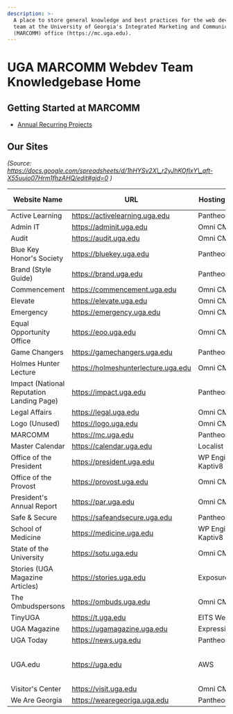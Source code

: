 ```yaml
---
description: >-
  A place to store general knowledge and best practices for the web development
  team at the University of Georgia's Integrated Marketing and Communications
  (MARCOMM) office (https://mc.uga.edu).
---
```


# UGA MARCOMM Webdev Team Knowledgebase Home

## Getting Started at MARCOMM

* [Annual Recurring Projects](annual-recurring-projects.md)

## Our Sites

_(Source: https://docs.google.com/spreadsheets/d/1hHYSv2X\_r2yJhKOflxY\_qft-X55uujo07Hrm1fhzAHQ/edit#gid=0 )_

<table data-card-size="large" data-view="cards" data-full-width="true"><thead><tr><th>Website Name</th><th>URL</th><th>Hosting Platform</th><th>Tag Manager Container</th><th>GA Property</th><th data-type="checkbox">We Host</th><th data-type="checkbox">We Maintain</th><th data-type="checkbox">We Built</th><th></th></tr></thead><tbody><tr><td>Active Learning</td><td><a href="https://activelearning.uga.edu/">https://activelearning.uga.edu</a></td><td>Pantheon</td><td>https://tagmanager.google.com/#/container/accounts/270367539/containers/92313611/workspaces/3</td><td>https://analytics.google.com/analytics/web/#/p328028045/reports/home</td><td>true</td><td>true</td><td>false</td><td>Repository:</td></tr><tr><td>Admin IT</td><td><a href="https://adminit.uga.edu/">https://adminit.uga.edu</a></td><td>Omni CMS</td><td></td><td></td><td>false</td><td>true</td><td>false</td><td></td></tr><tr><td>Audit</td><td><a href="https://audit.uga.edu/">https://audit.uga.edu</a></td><td>Omni CMS</td><td></td><td></td><td>false</td><td>true</td><td>false</td><td></td></tr><tr><td>Blue Key Honor's Society</td><td><a href="https://bluekey.uga.edu/">https://bluekey.uga.edu</a></td><td>Pantheon</td><td>https://tagmanager.google.com/#/container/accounts/270367539/containers/12441450/workspaces/6</td><td>https://analytics.google.com/analytics/web/#/p383893323/reports/home</td><td>false</td><td>true</td><td>false</td><td></td></tr><tr><td>Brand (Style Guide)</td><td><a href="https://brand.uga.edu/">https://brand.uga.edu</a></td><td>Pantheon</td><td>https://tagmanager.google.com/#/container/accounts/270367539/containers/2552717/workspaces/20</td><td>https://analytics.google.com/analytics/web/#/p342298693/reports/intelligenthome</td><td>false</td><td>true</td><td>false</td><td></td></tr><tr><td>Commencement</td><td><a href="https://commencement.uga.edu/">https://commencement.uga.edu</a></td><td>Omni CMS</td><td>https://tagmanager.google.com/#/container/accounts/270367539/containers/119182098/workspaces/4</td><td>https://analytics.google.com/analytics/web/#/p382679624/reports/intelligenthome</td><td>false</td><td>true</td><td>false</td><td></td></tr><tr><td>Elevate</td><td><a href="https://elevate.uga.edu/">https://elevate.uga.edu</a></td><td>Omni CMS</td><td>https://tagmanager.google.com/#/container/accounts/270367539/containers/6672948/workspaces/7</td><td>https://analytics.google.com/analytics/web/#/p384248989/reports/intelligenthome</td><td>false</td><td>true</td><td>false</td><td></td></tr><tr><td>Emergency</td><td><a href="https://emergency.uga.edu/">https://emergency.uga.edu</a></td><td>Omni CMS</td><td></td><td></td><td>false</td><td>true</td><td>false</td><td></td></tr><tr><td>Equal Opportunity Office</td><td><a href="https://eoo.uga.edu/">https://eoo.uga.edu</a></td><td>Omni CMS</td><td></td><td></td><td>false</td><td>true</td><td>false</td><td></td></tr><tr><td>Game Changers</td><td><a href="https://gamechangers.uga.edu/">https://gamechangers.uga.edu</a></td><td>Pantheon</td><td>https://tagmanager.google.com/#/container/accounts/270367539/containers/165667552/workspaces/2</td><td>https://analytics.google.com/analytics/web/#/p406573713/reports/intelligenthome</td><td>false</td><td>true</td><td>false</td><td></td></tr><tr><td>Holmes Hunter Lecture</td><td><a href="https://holmeshunterlecture.uga.edu/">https://holmeshunterlecture.uga.edu</a></td><td>Omni CMS</td><td></td><td></td><td>false</td><td>true</td><td>false</td><td></td></tr><tr><td>Impact (National Reputation Landing Page)</td><td><a href="https://impact.uga.edu/">https://impact.uga.edu</a></td><td>Pantheon</td><td>https://tagmanager.google.com/#/container/accounts/270367539/containers/174764628/workspaces/19</td><td>https://analytics.google.com/analytics/web/#/p419819708/reports/home</td><td>false</td><td>true</td><td>false</td><td></td></tr><tr><td>Legal Affairs</td><td><a href="https://legal.uga.edu/">https://legal.uga.edu</a></td><td>Omni CMS</td><td></td><td></td><td>false</td><td>true</td><td>false</td><td></td></tr><tr><td>Logo (Unused)</td><td><a href="https://logo.uga.edu/">https://logo.uga.edu</a></td><td>Omni CMS</td><td>https://tagmanager.google.com/#/container/accounts/270367539/containers/2552877/workspaces/8</td><td>https://analytics.google.com/analytics/web/#/p385457903/reports/intelligenthome</td><td>false</td><td>true</td><td>false</td><td></td></tr><tr><td>MARCOMM</td><td><a href="https://mc.uga.edu/">https://mc.uga.edu</a></td><td>Pantheon</td><td>https://tagmanager.google.com/#/container/accounts/270367539/containers/2424669/workspaces/1000004</td><td>https://analytics.google.com/analytics/web/#/a2622296p384348276/admin/streams/table/</td><td>false</td><td>true</td><td>false</td><td></td></tr><tr><td>Master Calendar</td><td><a href="https://calendar.uga.edu/">https://calendar.uga.edu</a></td><td>Localist</td><td>https://tagmanager.google.com/#/container/accounts/270367539/containers/119181113/workspaces/4</td><td>https://analytics.google.com/analytics/web/#/p382670834/reports/intelligenthome</td><td>false</td><td>true</td><td>false</td><td></td></tr><tr><td>Office of the President</td><td><a href="https://president.uga.edu/">https://president.uga.edu</a></td><td>WP Engine via Kaptiv8</td><td>https://tagmanager.google.com/#/container/accounts/270367539/containers/119182098/workspaces/4</td><td>https://analytics.google.com/analytics/web/#/p382679624/reports/intelligenthome</td><td>false</td><td>true</td><td>false</td><td></td></tr><tr><td>Office of the Provost</td><td><a href="https://provost.uga.edu/">https://provost.uga.edu</a></td><td>Omni CMS</td><td>https://tagmanager.google.com/#/container/accounts/270367539/containers/119182098/workspaces/4</td><td>https://analytics.google.com/analytics/web/#/p382679624/reports/intelligenthome</td><td>false</td><td>true</td><td>false</td><td></td></tr><tr><td>President's Annual Report</td><td><a href="https://par.uga.edu/">https://par.uga.edu</a></td><td>Omni CMS</td><td></td><td></td><td>false</td><td>true</td><td>false</td><td></td></tr><tr><td>Safe &#x26; Secure</td><td><a href="https://safeandsecure.uga.edu/">https://safeandsecure.uga.edu</a></td><td>Pantheon</td><td>https://tagmanager.google.com/#/container/accounts/270367539/containers/8996211/workspaces/9</td><td>https://analytics.google.com/analytics/web/#/p366355448/reports/intelligenthome</td><td>false</td><td>true</td><td>false</td><td></td></tr><tr><td>School of Medicine</td><td><a href="https://medicine.uga.edu/">https://medicine.uga.edu</a></td><td>WP Engine via Kaptiv8</td><td>https://tagmanager.google.com/#/container/accounts/270367539/containers/180779513/workspaces/3</td><td>https://analytics.google.com/analytics/web/#/p433200230/reports/intelligenthome</td><td>false</td><td>true</td><td>false</td><td></td></tr><tr><td>State of the University</td><td><a href="https://sotu.uga.edu/">https://sotu.uga.edu</a></td><td>Omni CMS</td><td></td><td></td><td>false</td><td>true</td><td>false</td><td></td></tr><tr><td>Stories (UGA Magazine Articles)</td><td><a href="https://stories.uga.edu/">https://stories.uga.edu</a></td><td>Exposure</td><td>https://tagmanager.google.com/#/container/accounts/270367539/containers/48368640/workspaces/5</td><td>https://analytics.google.com/analytics/web/#/p279130243/reports/intelligenthome</td><td>false</td><td>true</td><td>false</td><td></td></tr><tr><td>The Ombudspersons</td><td><a href="https://ombuds.uga.edu/">https://ombuds.uga.edu</a></td><td>Omni CMS</td><td></td><td></td><td>false</td><td>true</td><td>false</td><td></td></tr><tr><td>TinyUGA</td><td><a href="https://t.uga.edu/">https://t.uga.edu</a></td><td>EITS Web Server</td><td>https://tagmanager.google.com/#/container/accounts/270367539/containers/13571981/workspaces/9</td><td>https://analytics.google.com/analytics/web/#/p275500818/reports/intelligenthome</td><td>false</td><td>true</td><td>false</td><td></td></tr><tr><td>UGA Magazine</td><td><a href="https://ugamagazine.uga.edu/">https://ugamagazine.uga.edu</a></td><td>ExpressionEngine</td><td>https://tagmanager.google.com/#/container/accounts/270367539/containers/2776123/workspaces/13</td><td>https://analytics.google.com/analytics/web/#/p384266797/reports/intelligenthome</td><td>false</td><td>true</td><td>false</td><td></td></tr><tr><td>UGA Today</td><td><a href="https://news.uga.edu/">https://news.uga.edu</a></td><td>Pantheon</td><td>https://tagmanager.google.com/#/container/accounts/270367539/containers/119185083/workspaces/5</td><td>https://analytics.google.com/analytics/web/#/p382674197/reports/intelligenthome</td><td>false</td><td>true</td><td>false</td><td></td></tr><tr><td>UGA.edu</td><td><a href="https://uga.edu/">https://uga.edu</a></td><td>AWS</td><td>Carnegie: https://tagmanager.google.com/#/container/accounts/270367539/containers/2384436/workspaces/1000099 Main: https://tagmanager.google.com/#/container/accounts/270367539/containers/119182773/workspaces/4</td><td>https://analytics.google.com/analytics/web/#/p382694208/reports/intelligenthome</td><td>false</td><td>true</td><td>false</td><td></td></tr><tr><td>Visitor's Center</td><td><a href="https://visit.uga.edu/">https://visit.uga.edu</a></td><td>Omni CMS</td><td>https://tagmanager.google.com/#/container/accounts/270367539/containers/119181113/workspaces/4</td><td>https://analytics.google.com/analytics/web/#/p382670834/reports/intelligenthome</td><td>false</td><td>true</td><td>false</td><td></td></tr><tr><td>We Are Georgia</td><td><a href="https://wearegeoriga.uga.edu/">https://wearegeoriga.uga.edu</a></td><td>Pantheon</td><td>https://tagmanager.google.com/#/container/accounts/270367539/containers/175093798/workspaces/12</td><td>https://analytics.google.com/analytics/web/#/a2622296p422915534/admin/streams/table/</td><td>false</td><td>true</td><td>false</td><td></td></tr></tbody></table>
